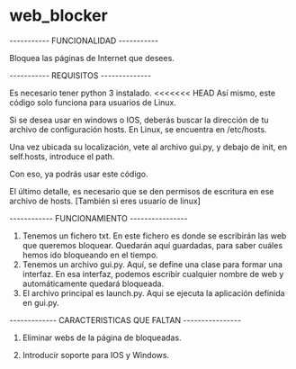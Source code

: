 # web_blocker

----------- FUNCIONALIDAD -----------

Bloquea las páginas de Internet que desees. 

----------- REQUISITOS --------------

Es necesario tener python 3 instalado. 
<<<<<<< HEAD
Así mismo, este código solo funciona para usuarios de Linux.

Si se desea usar en windows o IOS, deberás buscar la dirección de tu archivo de configuración hosts. En Linux, se encuentra en /etc/hosts.

Una vez ubicada su localización, vete al archivo gui.py, y debajo de init, en self.hosts, introduce el path.

Con eso, ya podrás usar este código.

El último detalle, es necesario que se den permisos de escritura en ese archivo de hosts. [También si eres usuario de linux]


------------ FUNCIONAMIENTO ----------------


1. Tenemos un fichero txt. En este fichero es donde se escribirán las web que queremos bloquear. Quedarán aquí guardadas, para saber cuáles hemos ido bloqueando en el tiempo.
2. Tenemos un archivo gui.py. Aquí, se define una clase para formar una interfaz. En esa interfaz, podemos escribir cualquier nombre de web y automáticamente quedará bloqueada.
3. El archivo principal es launch.py. Aqui se ejecuta la aplicación definida en gui.py.


------------- CARACTERISTICAS QUE FALTAN ----------------

1. Eliminar webs de la página de bloqueadas.

2. Introducir soporte para IOS y Windows.

